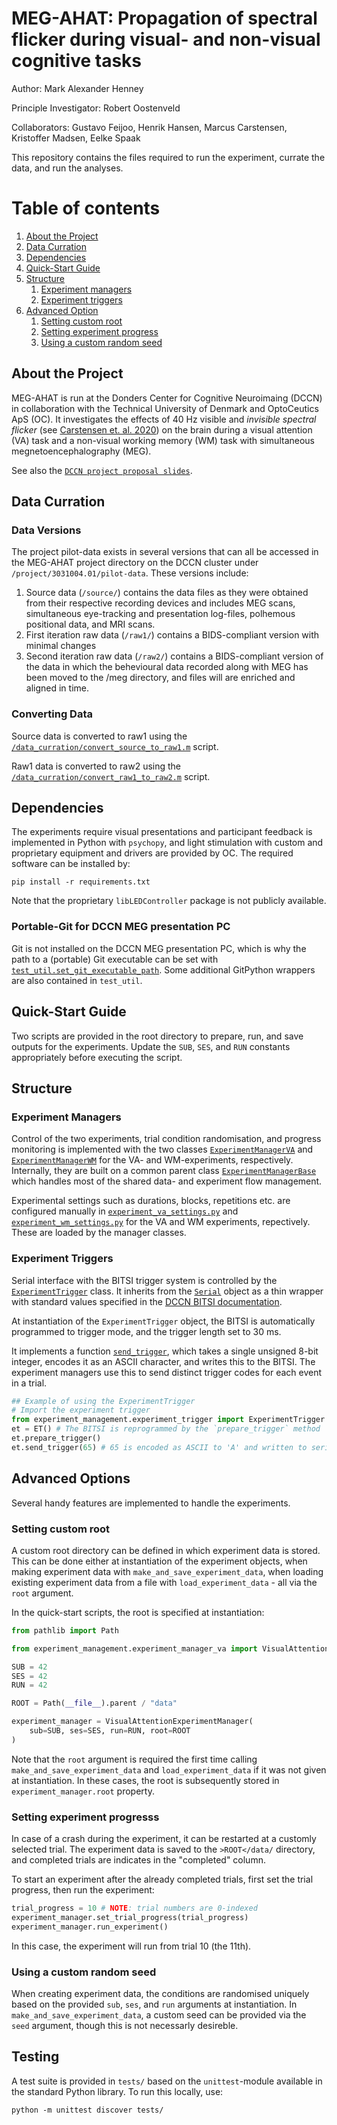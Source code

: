 # MEG-AHAT: Propagation of spectral flicker during visual- and non-visual cognitive tasks

Author: Mark Alexander Henney

Principle Investigator: Robert Oostenveld

Collaborators: Gustavo Feijoo, Henrik Hansen, Marcus Carstensen, Kristoffer Madsen, Eelke Spaak

This repository contains the files required to run the experiment, currate the data, and run the analyses.

# Table of contents

1. [About the Project](#about)
2. [Data Curration](#data-curration)
2. [Dependencies](#dependencies)
3. [Quick-Start Guide](#quickstart)
4. [Structure](#structure)
    1. [Experiment managers](#managers)
    2. [Experiment triggers](#triggers)
5. [Advanced Option](#advanced)
    1. [Setting custom root](#root)
    2. [Setting experiment progress](#root)
    3. [Using a custom random seed](#root)

## About the Project <a name="about"></a>

MEG-AHAT is run at the Donders Center for Cognitive Neuroimaing (DCCN) in collaboration with the Technical University of Denmark and OptoCeutics ApS (OC).
It investigates the effects of 40 Hz visible and *invisible spectral flicker* (see [Carstensen et. al. 2020](https://doi.org/10.1117/12.2544338)) on the brain during a visual attention (VA) task and a non-visual working memory (WM) task with simultaneous megnetoencephalography (MEG).

See also the 
[`DCCN project proposal slides`](protocol/Invisible-Flicker_aka_MEG-AHAT_project_PPM.pptx).

## Data Curration <a name="data-curration"></a>

### Data Versions
The project pilot-data exists in several versions that can all be accessed in the MEG-AHAT
project directory on the DCCN cluster under `/project/3031004.01/pilot-data`. These versions
include:

1. Source data (`/source/`) contains the data files as they were obtained from their
    respective recording devices and includes MEG scans, simultaneous eye-tracking
    and presentation log-files, polhemous positional data, and MRI scans.
2. First iteration raw data (`/raw1/`) contains a BIDS-compliant version with minimal
    changes
2. Second iteration raw data (`/raw2/`) contains a BIDS-compliant version of the data
    in which the behevioural data recorded along with MEG has been moved to the /meg
    directory, and files will are enriched and aligned in time.

### Converting Data

Source data is converted to raw1 using the 
[`/data_curration/convert_source_to_raw1.m`](data_curration/convert_source_to_raw1.m) script.

Raw1 data is converted to raw2 using the 
[`/data_curration/convert_raw1_to_raw2.m`](data_curration/convert_raw1_to_raw2.m) script.


## Dependencies <a name="dependencies"></a>

The experiments require visual presentations and participant feedback is implemented in Python with `psychopy`, and light stimulation with custom and proprietary equipment and drivers are provided by OC. The required software can be installed by:

```
pip install -r requirements.txt
```

Note that the proprietary `libLEDController` package is not publicly available.

### Portable-Git for DCCN MEG presentation PC

Git is not installed on the DCCN MEG presentation PC, which is why the path to a (portable) Git executable can be set with [`test_util.set_git_executable_path`](tests/test_util.py#L36). Some additional GitPython wrappers are also contained in `test_util`.


## Quick-Start Guide <a name="quickstart"></a>

Two scripts are provided in the root directory to prepare, run, and save outputs for the experiments. Update the `SUB`, `SES`, and `RUN` constants appropriately before executing the script.

## Structure <a name="structure"></a>

### Experiment Managers <a name="managers"></a>

Control of the two experiments, trial condition randomisation, and progress monitoring is implemented with the two classes 
[`ExperimentManagerVA`](experiment_management/experiment_manager_va.py#L15)
and [`ExperimentManagerWM`](experiment_management/experiment_manager_wm.py#L13) for the VA- and WM-experiments, respectively. Internally, they are built on a common parent class [`ExperimentManagerBase`](experiment_management/experiment_manager_base.py#L11) which handles most of the shared data- and experiment flow management.

Experimental settings such as durations, blocks, repetitions etc. are configured manually in [`experiment_va_settings.py`](experiment_management/experiment_va_settings.py) and [`experiment_wm_settings.py`](experiment_management/experiment_wm_settings.py) for the VA and WM experiments, repectively. These are loaded by the manager classes.

### Experiment Triggers <a name="triggers"></a>

Serial interface with the BITSI trigger system is controlled by the [`ExperimentTrigger`](experiment_management/experiment_trigger.py#L27) class. It inherits from the [`Serial`](https://pyserial.readthedocs.io/en/latest/pyserial_api.html) object as a thin wrapper with standard values specified in the [DCCN BITSI documentation](https://intranet.donders.ru.nl/index.php?id=lab-bitsi&no_cache=1&sword_list%5B%5D=bitsi).

At instantiation of the `ExperimentTrigger` object, the BITSI is automatically programmed to trigger mode, and the trigger length set to 30 ms.

It implements a function [`send_trigger`](experiment_management/experiment_trigger.py#L118), which takes a single unsigned 8-bit integer, encodes it as an ASCII character, and writes this to the BITSI. The experiment managers use this to send distinct trigger codes for each event in a trial.

```python
## Example of using the ExperimentTrigger
# Import the experiment trigger
from experiment_management.experiment_trigger import ExperimentTrigger as ET
et = ET() # The BITSI is reprogrammed by the `prepare_trigger` method
et.prepare_trigger()
et.send_trigger(65) # 65 is encoded as ASCII to 'A' and written to serial
```

## Advanced Options <a name="advanced"></a>

Several handy features are implemented to handle the experiments.

### Setting custom root <a name="root"></a>

A custom root directory can be defined in which experiment data is stored. This can be done either at instantiation of the experiment objects, when making experiment data with `make_and_save_experiment_data`, when loading existing experiment data from a file with `load_experiment_data` - all via the `root` argument.

In the quick-start scripts, the root is specified at instantiation:

```python
from pathlib import Path

from experiment_management.experiment_manager_va import VisualAttentionExperimentManager

SUB = 42
SES = 42
RUN = 42

ROOT = Path(__file__).parent / "data"

experiment_manager = VisualAttentionExperimentManager(
    sub=SUB, ses=SES, run=RUN, root=ROOT
)
```

Note that the `root` argument is required the first time calling `make_and_save_experiment_data` and `load_experiment_data` if it was not given at instantiation. In these cases, the root is subsequently stored in `experiment_manager.root` property.

### Setting experiment progresss <a name="progress"></a>

In case of a crash during the experiment, it can be restarted at a customly selected trial. The experiment data
is saved to the `>ROOT</data/` directory, and completed trials are indicates in the "completed" column.

To start an experiment after the already completed trials, first set the trial progress, then run the experiment:

```python
trial_progress = 10 # NOTE: trial numbers are 0-indexed
experiment_manager.set_trial_progress(trial_progress)
experiment_manager.run_experiment()
```

In this case, the experiment will run from trial 10 (the 11th).

### Using a custom random seed <a name="seed"></a>

When creating experiment data, the conditions are randomised uniquely based on the provided `sub`, `ses`, and `run` arguments at instantiation. In `make_and_save_experiment_data`, a custom seed can be provided via the `seed` argument, though this is not necessarly desireble.

## Testing

A test suite is provided in `tests/` based on the `unittest`-module available in the standard Python library. To run this locally, use:

```
python -m unittest discover tests/
```
